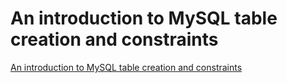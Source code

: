 # An introduction to MySQL table creation and constraints
[An introduction to MySQL table creation and constraints](https://aiwithcloud.com/2022/09/19/an_introduction_to_mysql_table_creation_and_constraints/)